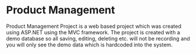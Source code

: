 # Product Management

Product Management Project is a web based project which was created using ASP.NET using the MVC framework.
The project is created with a demo database so all saving, editing, deleting etc. will not be recording and you will only see the demo data which is hardcoded into the system.


